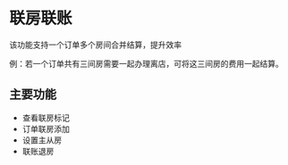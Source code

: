 # 联房联账

该功能支持一个订单多个房间合并结算，提升效率

例：若一个订单共有三间房需要一起办理离店，可将这三间房的费用一起结算。

## 主要功能

* 查看联房标记
* 订单联房添加
* 设置主从房
* 联账退房

